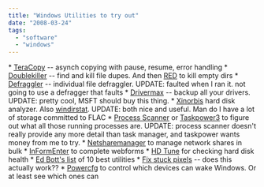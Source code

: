 ```yaml
---
title: "Windows Utilities to try out"
date: "2008-03-24"
tags: 
  - "software"
  - "windows"
---
```


\* [TeraCopy](http://www.codesector.com/teracopy.php) -- asynch copying with pause, resume, error handling \* [Doublekiller](http://www.bigbangenterprises.de/en/doublekiller/) -- find and kill file dupes. And then [RED](http://www.jonasjohn.de/lab/red.htm) to kill empty dirs \* [Defraggler](http://www.defraggler.com/) -- individual file defraggler. UPDATE: faulted when I ran it. not going to use a defragger that faults \* [Drivermax](http://www.innovative-sol.com/drivermax/) -- backup all your drivers. UPDATE: pretty cool, MSFT should buy this thing. \* [Xinorbis](http://freshney.org/xinorbis/) hard disk analyzer. Also [windirstat](http://windirstat.info/). UPDATE: both nice and useful. Man do I have a lot of storage committed to FLAC \* [Process Scanner](http://www.processlibrary.com/processscan/) or [Taskpower3](http://www.pcmag.com/article2/0,1759,2253746,00.asp) to figure out what all those running processes are. UPDATE: process scanner doesn't really provide any more detail than task manager, and taskpower wants money from me to try. \* [Netsharemanager](http://www.pcmag.com/article2/0,1759,2122550,00.asp) to manage network shares in bulk \* [InFormEnter](http://lifehacker.com/367889/fill-out-web-forms-conveniently-with-informenter) to complete webforms \* [HD Tune](http://lifehacker.com/357542/keep-tabs-on-hard-drive-health-with-hd-tune) for checking hard disk health \* [Ed Bott's list](http://www.edbott.com/weblog/?p=1881) of 10 best utilities \* [Fix stuck pixels](http://lifehacker.com/357117/fix-stuck-pixels-on-your-monitor-with-killdeadpixel) -- does this actually work?? \* [Powercfg](http://blogs.msdn.com/oldnewthing/archive/2008/02/13/7658352.aspx) to control which devices can wake Windows. Or at least see which ones can
